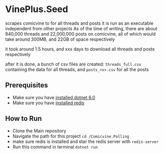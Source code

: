 ﻿# VinePlus.Seed

scrapes comicvine to for all threads and posts
it is run as an executable independent from other projects
As of the time of writing, there are about 840,000 threads and 22,000,000 posts on comicvine, all of which would take around 300MB, and 22GB of space respectively

it took around 1.5 hours, and xxx days to download all threads and posts respectively

after it is done, a bunch of csv files are created: `threads_full.csv` containing the data for all threads, and `posts_<x>.csv` for all the <x> posts


## Prerequisites
- Make sure you have [installed dotnet 6.0](https://dotnet.microsoft.com/en-us/download/dotnet/6.0)
- Make sure you have [installed redis](https://redis.io/docs/getting-started/installation/)

## How to Run
- Clone the Main repository
- Navigate the path for this project `cd /Comicvine.Polling`
- make sure redis is installed and star the redis server with `redis-server`
- Run this command in terminal `dotnet run`

